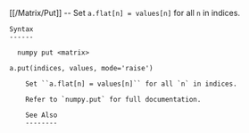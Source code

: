 [[/Matrix/Put]] --     Set ``a.flat[n] = values[n]`` for all `n` in indices.

~~~
Syntax
------

  numpy put <matrix>

a.put(indices, values, mode='raise')

    Set ``a.flat[n] = values[n]`` for all `n` in indices.

    Refer to `numpy.put` for full documentation.

    See Also
    --------
~~~

